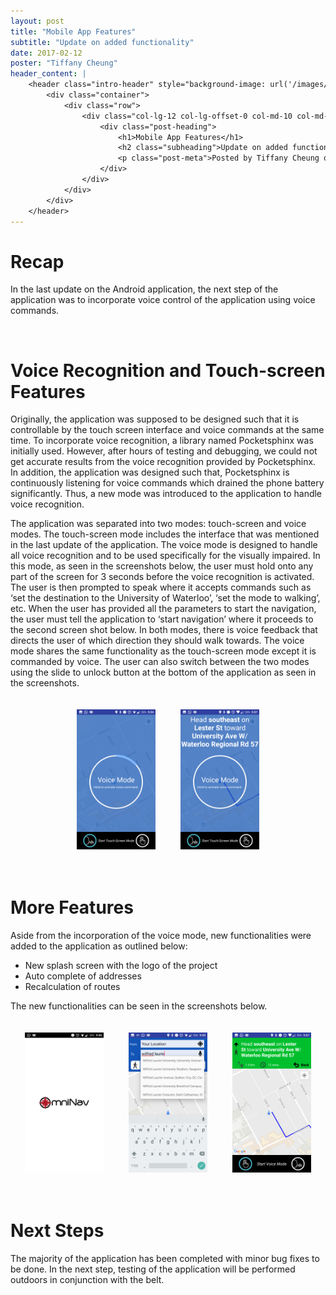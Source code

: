 ```yaml
---
layout: post
title: "Mobile App Features"
subtitle: "Update on added functionality"
date: 2017-02-12
poster: "Tiffany Cheung"
header_content: |
    <header class="intro-header" style="background-image: url('/images/background/bg_18.jpg')">
        <div class="container">
            <div class="row">
                <div class="col-lg-12 col-lg-offset-0 col-md-10 col-md-offset-1">
                    <div class="post-heading">
                        <h1>Mobile App Features</h1>
                        <h2 class="subheading">Update on added functionality</h2>
                        <p class="post-meta">Posted by Tiffany Cheung on February 12, 2017</p>
                    </div>
                </div>
            </div>
        </div>
    </header>
---
```


# Recap
In the last update on the Android application, the next step of the application was to incorporate voice control of the application using voice commands.

<br>

# Voice Recognition and Touch-screen Features

Originally, the application was supposed to be designed such that it is controllable by the touch screen interface and voice commands at the same time. To incorporate voice recognition, a library named Pocketsphinx was initially used. However, after hours of testing and debugging, we could not get accurate results from the voice recognition provided by Pocketsphinx. In addition, the application was designed such that, Pocketsphinx is continuously listening for voice commands which drained the phone battery significantly. Thus, a new mode was introduced to the application to handle voice recognition.


The application was separated into two modes: touch-screen and voice modes. The touch-screen mode includes the interface that was mentioned in the last update of the application. The voice mode is designed to handle all voice recognition and to be used specifically for the visually impaired. In this mode, as seen in the screenshots below, the user must hold onto any part of the screen for 3 seconds before the voice recognition is activated. The user is then prompted to speak where it accepts commands such as ‘set the destination to the University of Waterloo’, ‘set the mode to walking’, etc. When the user has provided all the parameters to start the navigation, the user must tell the application to ‘start navigation’ where it proceeds to the second screen shot below. In both modes, there is voice feedback that directs the user of which direction they should walk towards. The voice mode shares the same functionality as the touch-screen mode except it is commanded by voice. The user can also switch between the two modes using the slide to unlock button at the bottom of the application as seen in the screenshots.

<div style="display: flex; justify-content: center;">
    <img src="/images/blog/2017-02-12/02.png" alt="Voice Screen Capture #1" width="25%" height="25%" style="padding:20px" />
    <img src="/images/blog/2017-02-12/05.png" alt="Voice Screen Capture #2" width="25%" height="25%" style="padding:20px" />
</div>

<br>

# More Features

Aside from the incorporation of the voice mode, new functionalities were added to the application as outlined below:
- New splash screen with the logo of the project
- Auto complete of addresses
- Recalculation of routes

The new functionalities can be seen in the screenshots below.

<div style="display: flex; justify-content: center;">
    <img src="/images/blog/2017-02-12/01.png" alt="Splash Screen" width="25%" height="25%" style="padding:20px" />
    <img src="/images/blog/2017-02-12/03.png" alt="Address Auto-Complete" width="25%" height="25%" style="padding:20px" />
    <img src="/images/blog/2017-02-12/04.png" alt="Route Recalculation" width="25%" height="25%" style="padding:20px" />
</div>

<br>

# Next Steps

The majority of the application has been completed with minor bug fixes to be done. In the next step, testing of the application will be performed outdoors in conjunction with the belt.